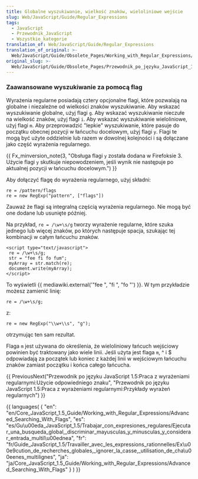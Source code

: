 ```yaml
---
title: Globalne wyszukiwanie, wielkość znaków, wieloliniowe wejście
slug: Web/JavaScript/Guide/Regular_Expressions
tags:
  - JavaScript
  - Przewodnik_JavaScript
  - Wszystkie_kategorie
translation_of: Web/JavaScript/Guide/Regular_Expressions
translation_of_original: >-
  Web/JavaScript/Guide/Obsolete_Pages/Working_with_Regular_Expressions/Advanced_Searching_With_Flags
original_slug: >-
  Web/JavaScript/Guide/Obsolete_Pages/Przewodnik_po_języku_JavaScript_1.5/Praca_z_wyrażeniami_regularnymi/Globalne_wyszukiwanie,_wielkość_znaków,_wieloliniowe_wejście
---
```

### Zaawansowane wyszukiwanie za pomocą flag

Wyrażenia regularne posiadają cztery opcjonalne flagi, które pozwalają na globalne i niezależne od wielkości znaków wyszukiwanie. Aby wskazać wyszukiwanie globalne, użyj flagi `g`. Aby wskazać wyszukiwanie nieczułe na wielkość znaków, użyj flagi `i`. Aby wskazać wyszukiwanie wieloliniowe, użyj flagi `m`. Aby przeprowadzić "lepkie" wyszukiwanie, które pasuje do początku obecnej pozycji w łańcuchu docelowym, użyj flagi `y`. Flagi te mogą być użyte oddzielnie lub razem w dowolnej kolejności i są dołączane jako część wyrażenia regularnego.

{{ Fx_minversion_note(3, "Obsługa flagi <code>y</code> została dodana w Firefoksie 3. Użycie flagi <code>y</code> skutkuje niepowodzeniem, jeśli wynik nie następuje po aktualnej pozycji w łańcuchu docelowym.") }}

Aby dołączyć flagę do wyrażenia regularnego, użyj składni:

    re = /pattern/flags
    re = new RegExp("pattern", ["flags"])

Zauważ że flagi są integralną częścią wyrażenia regularnego. Nie mogą być one dodane lub usunięte później.

Na przykład, `re = /\w+\s/g` tworzy wyrażenie regularne, które szuka jednego lub więcej znaków, po których następuje spacja, szukając tej kombinacji w całym łańcuchu znaków.

    <script type="text/javascript">
     re = /\w+\s/g;
     str = "fee fi fo fum";
     myArray = str.match(re);
     document.write(myArray);
    </script>

To wyświetli {{ mediawiki.external('\"fee \", \"fi \", \"fo \"') }}. W tym przykładzie możesz zamienić linię:

    re = /\w+\s/g;

z:

    re = new RegExp("\\w+\\s", "g");

otrzymując ten sam rezultat.

Flaga `m` jest używana do określenia, że wieloliniowy łańcuch wejściowy powinien być traktowany jako wiele linii. Jeśli użyta jest flaga `m`, ^ i $ odpowiadają za początek lub koniec z każdej linii w wejściowym łańcuchu znaków zamiast początku i końca całego łańcucha.

{{ PreviousNext("Przewodnik po języku JavaScript 1.5:Praca z wyrażeniami regularnymi:Użycie odpowiedniego znaku", "Przewodnik po języku JavaScript 1.5:Praca z wyrażeniami regularnymi:Przykłady wyrażeń regularnych") }}

{{ languages( { "en": "en/Core_JavaScript\_1.5\_Guide/Working_with_Regular_Expressions/Advanced_Searching_With_Flags", "es": "es/Gu\u00eda_JavaScript\_1.5/Trabajar_con_expresiones_regulares/Ejecutar_una_busqueda_global,\_discriminar_mayusculas_y_minusculas_y_considerar_entrada_multil\u00ednea", "fr": "fr/Guide_JavaScript\_1.5/Travailler_avec_les_expressions_rationnelles/Ex\u00e9cution_de_recherches_globales,\_ignorer_la_casse,\_utilisation_de_cha\u00eenes_multilignes", "ja": "ja/Core_JavaScript\_1.5\_Guide/Working_with_Regular_Expressions/Advanced_Searching_With_Flags" } ) }}
